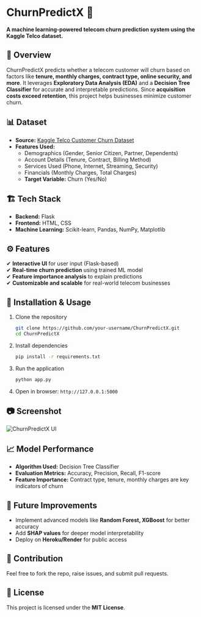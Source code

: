 # ChurnPredictX 🚀

**A machine learning-powered telecom churn prediction system using the Kaggle Telco dataset.**

## 📌 Overview  
ChurnPredictX predicts whether a telecom customer will churn based on factors like **tenure, monthly charges, contract type, online security, and more**. It leverages **Exploratory Data Analysis (EDA)** and a **Decision Tree Classifier** for accurate and interpretable predictions. Since **acquisition costs exceed retention**, this project helps businesses minimize customer churn.

## 📊 Dataset  
- **Source:** [Kaggle Telco Customer Churn Dataset](https://www.kaggle.com/datasets/blastchar/telco-customer-churn)  
- **Features Used:**  
  - Demographics (Gender, Senior Citizen, Partner, Dependents)  
  - Account Details (Tenure, Contract, Billing Method)  
  - Services Used (Phone, Internet, Streaming, Security)  
  - Financials (Monthly Charges, Total Charges)  
  - **Target Variable:** Churn (Yes/No)  

## 🏗️ Tech Stack  
- **Backend:** Flask  
- **Frontend:** HTML, CSS  
- **Machine Learning:** Scikit-learn, Pandas, NumPy, Matplotlib  

## ⚙️ Features  
✔ **Interactive UI** for user input (Flask-based)  
✔ **Real-time churn prediction** using trained ML model  
✔ **Feature importance analysis** to explain predictions  
✔ **Customizable and scalable** for real-world telecom businesses  

## 🚀 Installation & Usage  
1. Clone the repository  
   ```bash
   git clone https://github.com/your-username/ChurnPredictX.git
   cd ChurnPredictX
   ```  
2. Install dependencies  
   ```bash
   pip install -r requirements.txt
   ```  
3. Run the application  
   ```bash
   python app.py
   ```  
4. Open in browser: `http://127.0.0.1:5000`  

## 📷 Screenshot  
![ChurnPredictX UI](Screenshot%202025-02-07%20222117.png)  

## 📈 Model Performance  
- **Algorithm Used:** Decision Tree Classifier  
- **Evaluation Metrics:** Accuracy, Precision, Recall, F1-score  
- **Feature Importance:** Contract type, tenure, monthly charges are key indicators of churn  

## 🎯 Future Improvements  
- Implement advanced models like **Random Forest, XGBoost** for better accuracy  
- Add **SHAP values** for deeper model interpretability  
- Deploy on **Heroku/Render** for public access  

## 🤝 Contribution  
Feel free to fork the repo, raise issues, and submit pull requests.  

## 📜 License  
This project is licensed under the **MIT License**.  
